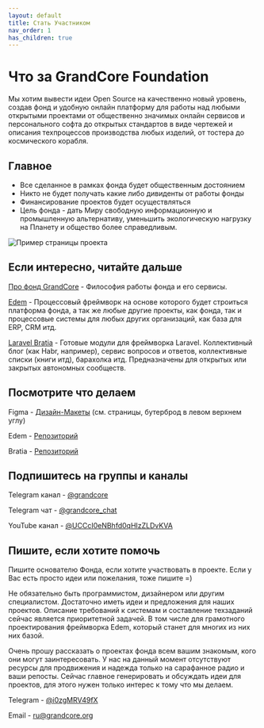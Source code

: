 ```yaml
---
layout: default
title: Стать Участником
nav_order: 1
has_children: true
---
```


# Что за GrandCore Foundation
Мы хотим вывести идеи Open Source на качественно новый уровень, создав фонд и удобную онлайн платформу для работы над любыми открытыми проектами от общественно значимых онлайн сервисов и персонального софта до открытых стандартов в виде чертежей и описания техпроцессов производства любых изделий, от тостера до космического корабля.

## Главное
- Все сделанное в рамках фонда будет общественным достоянием 
- Никто не будет получать какие либо дивиденты от работы фонды
- Финансирование проектов будет осуществляться 
- Цель фонда - дать Миру свободную информационную и промышленную альтернативу, уменьшить экологическую нагрузку на Планету и общество более справедливым. 

![Пример страницы проекта]("https://github.com/grandcore/grandcore.github.io/raw/master/img/index-01.png")

## Если интересно, читайте дальше

[Про фонд GrandCore](https://grandcore.org/docs/01-about-grandcore/) - Философия работы фонда и его сервисы. 

[Edem](https://grandcore.org/docs/02-edem/) - Процессовый фреймворк на основе которого будет строиться платформа фонда, а так же любые другие проекты, как фонда, так и процессовые системы для любых других организаций, как база для ERP, CRM итд. 

[Laravel Bratia](https://grandcore.org/docs/03-bratia/) - Готовые модули для фреймворка Laravel. Коллективный блог (как Habr, например), сервис вопросов и ответов, коллективные списки (книги итд), барахолка итд. Предназначены для открытых или закрытых автономных сообществ.    

## Посмотрите что делаем
Figma - [Дизайн-Макеты](https://www.figma.com/file/bUGWimVYcB2JT1HXQtgJfa/11) (см. страницы, бутерброд в левом верхнем углу) 

Edem - [Репозиторий](https://github.com/grandcore/Edem)

Bratia - [Репозиторий](https://github.com/grandcore/Bratia)

## Подпишитесь на группы и каналы
Telegram канал - [@grandcore](https://t.me/grandcore) 

Telegram чат - [@grandcore_chat](https://t.me/grandcore_chat) 

YouTube канал - [@UCCcI0eNBhfd0qHIzZLDvKVA](https://www.youtube.com/channel/UCCcI0eNBhfd0qHIzZLDvKVA) 

## Пишите, если хотите помочь
Пишите основателю Фонда, если хотите участвовать в проекте. 
Если у Вас есть просто идеи или пожелания, тоже пишите =) 

Не обязательно быть программистом, дизайнером или другим специалистом. Достаточно иметь идеи и предложения для наших проектов. Описание требований к системам и составление техзаданий сейчас является приоритетной задачей. В том числе для грамотного проектирования фреймворка Edem, который станет для многих из них них базой.

Очень прошу рассказать о проектах фонда всем вашим знакомым, кого они могут заинтересовать. У нас на данный момент отсутствуют ресурсы для продвижения и надежда только на сарафанное радио и ваши репосты. Сейчас главное генерировать и обсуждать идеи для проектов, для этого нужен только интерес к тому что мы делаем.

Telegram - [@i0zgMRV49fX](https://t.me/i0zgMRV49fX)

Email - [ru@grandcore.org](mailto:ru@grandcore.org)




